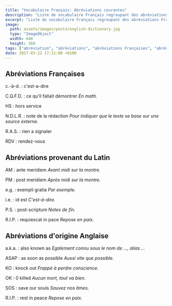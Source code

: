 ```yaml
---
title: "Vocabulaire Français: Abréviations courantes"
description: "Liste de vocabulaire Français regroupant des abréviations Français, Anglais et latines relativement courantes."
excerpt: "Liste de vocabulaire Français regroupant des abréviations Français, Anglais et latines relativement courantes."
image:
  path: assets/images/posts/english-dictionary.jpg
  type: "ImageObject"
  width: 640
  height: 360
tags: ["abréviation", "abréviations", "abréviations Françaises", "abréviations latines", "abréviations anglaises"]
date: 2017-03-22 17:11:00 +0100
---
```


## Abréviations Françaises

c.-à-d.
: c'est-a-dire

C.Q.F.D.
: ce qu’il fallait démontrer
*En math.*

HS
: hors service

N.D.L.R.
: note de la rédaction
*Pour indiquer que le texte se base sur une source externe.*

R.A.S.
: rien a signaler

RDV
: rendez-vous


## Abréviations provenant du Latin

AM
: ante meridiem
*Avant midi sur la montre.*

PM
: post meridiem
*Après midi sur la montre.*

e.g.
: exempli gratia
*Par exemple.*

i.e.
: id est
*C'est-à-dire.*

P.S.
: post-scriptum
*Notes de fin.*

R.I.P.
: requiescat in pace
*Repose en paix.*


## Abréviations d'origine Anglaise

a.k.a.
: also known as
*Egalement connu sous le nom de ..., alias ...*

ASAP
: as soon as possible
*Aussi vite que possible.*

KO
: knock out
*Frappé à perdre conscience.*

OK
: 0 killed
*Aucun mort, tout va bien.*

SOS
: save our souls
*Sauvez nos âmes.*

R.I.P.
: rest in peace
*Repose en paix.*
